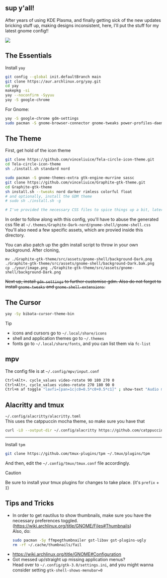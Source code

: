 ## sup y'all!
After years of using KDE Plasma, and finally getting sick of the new updates bricking stuff up, making designs inconsistent, here, I'll put the stuff for my latest gnome config!!


<img src="https://cdn.discordapp.com/attachments/1246431376769548349/1247625897410822164/image.png?ex=66640169&is=6662afe9&hm=5ebb64452cfeae1aa58a3eb2c1854f6a84e8681a4bd17ca9d4e02f74418cbfcf&" />

## The Essentials

Install `yay`
```sh
git config --global init.defaultBranch main
git clone https://aur.archlinux.org/yay.git
cd yay
makepkg -si
yay --noconfirm -Syyuu
yay -S google-chrome
```

For Gnome:
```sh
yay -S google-chrome gdm-settings
sudo pacman -S gnome-browser-connector gnome-tweaks power-profiles-daemon network-manager-applet networkmanager-openvpn
```

## The Theme

First, get hold of the icon theme
```sh
git clone https://github.com/vinceliuice/Tela-circle-icon-theme.git
cd Tela-circle-icon-theme
sh ./install.sh standard nord
```

```sh
sudo pacman -S gnome-themes-extra gtk-engine-murrine sassc
git clone https://github.com/vinceliuice/Graphite-gtk-theme.git
cd Graphite-gtk-theme
sh install.sh --tweaks nord darker rimless colorful float
# and optionally, install the GDM theme
# sudo sh ./install.sh -g

# I've provided the necessary CSS files to spice things up a bit, later in this directory
```
In order to follow along with this config, you'll have to abuse the generated css file at `~/.themes/Graphite-Dark-nord/gnome-shell/gnome-shell.css`</br>
You'll also need a few specific assets, which are provied inside this directory.

You can also patch up the gdm install script to throw in your own background. After cloning, 
```
mv ./Graphite-gtk-theme/src/assets/gnome-shell/background-Dark.png ./Graphite-gtk-theme/src/assets/gnome-shell/background-Dark.bak.png
cp ./your/image.png ./Graphite-gtk-theme/src/assets/gnome-shell/background-Dark.png
```
~~Next up, install `gdm-settings` to further customise gdm. Also do not forget to install `gnome-tweaks` and `gnome-shell-extensions`.~~

## The Cursor
```sh
yay -Sy bibata-cursor-theme-bin
```
> [!TIP]
> - icons and cursors go to `~/.local/share/icons`
> - shell and application themes go to `~/.themes`
> - fonts go to `~/.local/share/fonts`, and you can list them via `fc-list`


## mpv
The config file is at `~/.config/mpv/input.conf`

```sh
Ctrl+Alt+. cycle_values video-rotate 90 180 270 0
Ctrl+Alt+, cycle_values video-rotate 270 180 90 0
Ctrl+m af toggle "lavfi=[pan=1c|c0=0.5*c0+0.5*c1]" ; show-text "Audio mix Mono Toggled."
```

## Alacritty and tmux
`~/.config/alacritty/alacritty.toml`</br>
This uses the catppuccin mocha theme, so make sure you have that
```sh
curl -LO --output-dir ~/.config/alacritty https://github.com/catppuccin/alacritty/raw/main/catppuccin-mocha.toml
```
<hr>

Install `tpm`
```sh
git clone https://github.com/tmux-plugins/tpm ~/.tmux/plugins/tpm
```
And then, edit the `~/.config/tmux/tmux.conf` file accordingly.</br>

> [!CAUTION]
> Be sure to install your tmux plugins for changes to take place. (it's `prefix` + `I`)


## Tips and Tricks
- In order to get nautilus to show thumbnails, make sure you have the necessary preferences toggled. (https://wiki.archlinux.org/title/GNOME/Files#Thumbnails)</br>
  Also, do:
  ```sh
  sudo pacman -Sy ffmpegthumbnailer gst-libav gst-plugins-ugly
  rm -rf ~/.cache/thumbnails/fail
  ```
- https://wiki.archlinux.org/title/GNOME#Configuration
- Got messed up/straight up missing application menus?</br>
  Head over to `~/.config/gtk-3.0/settings.ini`, and you might wanna consider setting `gtk-shell-shows-menubar=0`



